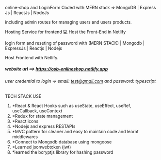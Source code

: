 online-shop and
LoginForm Coded with MERN stack => MongoDB | Express Js | ReactJs | NodeJs

including admin routes for managing users and users products.

Hosting Service for frontend 💻
    Host the Front-End in Netlify

login form and reseting of password with (MERN STACK) | Mongodb | ExpressJs | Reactjs | Nodejs

Host Frontend with Netlify.

##### website url ==>  https://osb-onlineshop.netlify.app
###### user credential to login => email: test@gmail.com and password: typescript

TECH STACK USE

1) *React & React Hooks such as useState, useEffect, useRef, useCallback, useContext
2) *Redux for state management
3) *React icons
4) *Nodejs and express RESTAPIs 
5) *MVC pattern for cleaner and easy to maintain code and learnt middlewares
6) *Connect to Mongodb database using mongoose
7) *Learned jsonwebtoken (jwt)
8) *learned the bcryptjs library for hashing password
